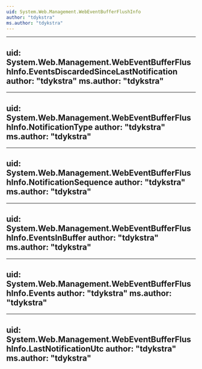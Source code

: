 ```yaml
---
uid: System.Web.Management.WebEventBufferFlushInfo
author: "tdykstra"
ms.author: "tdykstra"
---
```


---
uid: System.Web.Management.WebEventBufferFlushInfo.EventsDiscardedSinceLastNotification
author: "tdykstra"
ms.author: "tdykstra"
---

---
uid: System.Web.Management.WebEventBufferFlushInfo.NotificationType
author: "tdykstra"
ms.author: "tdykstra"
---

---
uid: System.Web.Management.WebEventBufferFlushInfo.NotificationSequence
author: "tdykstra"
ms.author: "tdykstra"
---

---
uid: System.Web.Management.WebEventBufferFlushInfo.EventsInBuffer
author: "tdykstra"
ms.author: "tdykstra"
---

---
uid: System.Web.Management.WebEventBufferFlushInfo.Events
author: "tdykstra"
ms.author: "tdykstra"
---

---
uid: System.Web.Management.WebEventBufferFlushInfo.LastNotificationUtc
author: "tdykstra"
ms.author: "tdykstra"
---
